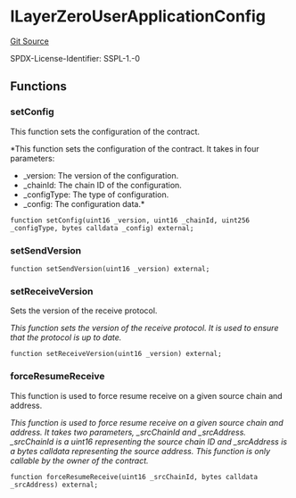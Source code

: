 # ILayerZeroUserApplicationConfig
[Git Source](https://github.com/manifoldfinance/mevETH2/blob/fb1b10e0f4766c0b96be04b99ddfd379368057c1/src/interfaces/ILayerZeroUserApplicationConfig.sol)

SPDX-License-Identifier: SSPL-1.-0


## Functions
### setConfig

This function sets the configuration of the contract.

*This function sets the configuration of the contract. It takes in four parameters:
- _version: The version of the configuration.
- _chainId: The chain ID of the configuration.
- _configType: The type of configuration.
- _config: The configuration data.*


```solidity
function setConfig(uint16 _version, uint16 _chainId, uint256 _configType, bytes calldata _config) external;
```

### setSendVersion


```solidity
function setSendVersion(uint16 _version) external;
```

### setReceiveVersion

Sets the version of the receive protocol.

*This function sets the version of the receive protocol. It is used to ensure that the protocol is up to date.*


```solidity
function setReceiveVersion(uint16 _version) external;
```

### forceResumeReceive

This function is used to force resume receive on a given source chain and address.

*This function is used to force resume receive on a given source chain and address. It takes two parameters, _srcChainId and _srcAddress. _srcChainId
is a uint16 representing the source chain ID and _srcAddress is a bytes calldata representing the source address. This function is only callable by the
owner of the contract.*


```solidity
function forceResumeReceive(uint16 _srcChainId, bytes calldata _srcAddress) external;
```

